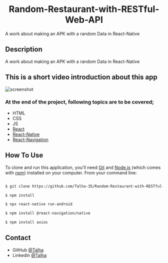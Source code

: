 
<h1 align="center">Random-Restaurant-with-RESTful-Web-API</h1>

A work about making an APK with a random Data in React-Native

## Description

A work about making an APK with a random Data in React-Native

## This is a short video introduction about this app

![screenshot](overview/Screenshot.gif)


### At the end of the project, following topics are to be covered;

- HTML
- CSS
- JS
- [React](https://reactjs.org/)
- [React-Native](https://reactnative.dev/)
- [React-Navigation](https://reactnavigation.org/)


## How To Use

To clone and run this application, you'll need [Git](https://git-scm.com) and [Node.js](https://nodejs.org/en/download/) (which comes with [npm](http://npmjs.com)) installed on your computer. From your command line:

```bash

$ git clone https://github.com/Talha-35/Random-Restaurant-with-RESTful-Web-API.git

$ npm install

$ npx react-native run-android

$ npm install @react-navigation/native

$ npm install axios
```

## Contact

- GitHub [@Talha](https://github.com/Talha-35)
- Linkedin [@Talha](https://www.linkedin.com/in/talha-%C3%BClk%C3%BCmen-4854391b8/)

